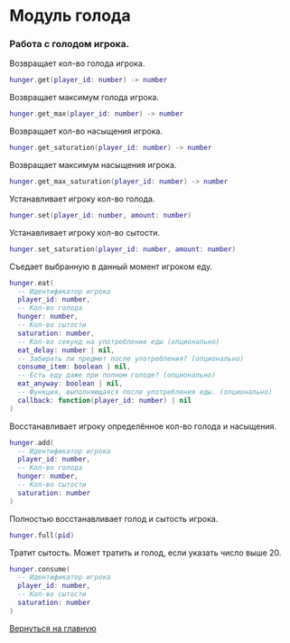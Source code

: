# Модуль голода

### Работа с голодом игрока.

Возвращает кол-во голода игрока.

```lua
hunger.get(player_id: number) -> number
```

Возвращает максимум голода игрока.

```lua
hunger.get_max(player_id: number) -> number
```

Возвращает кол-во насыщения игрока.

```lua
hunger.get_saturation(player_id: number) -> number
```

Возвращает максимум насыщения игрока.

```lua
hunger.get_max_saturation(player_id: number) -> number
```

Устанавливает игроку кол-во голода.

```lua
hunger.set(player_id: number, amount: number)
```

Устанавливает игроку кол-во сытости.

```lua
hunger.set_saturation(player_id: number, amount: number)
```

Съедает выбранную в данный момент игроком еду.

```lua
hunger.eat(
  -- Идентификатор игрока
  player_id: number,
  -- Кол-во голода
  hunger: number,
  -- Кол-во сытости
  saturation: number,
  -- Кол-во секунд на употребление еды (опционально)
  eat_delay: number | nil,
  -- Забирать ли предмет после употребления? (опционально)
  consume_item: boolean | nil,
  -- Есть еду даже при полном голоде? (опционально)
  eat_anyway: boolean | nil,
  -- Функция, выполняющаяся после употребления еды. (опционально)
  callback: function(player_id: number) | nil
)
```

Восстанавливает игроку определённое кол-во голода и насыщения.

```lua
hunger.add(
  -- Идентификатор игрока
  player_id: number,
  -- Кол-во голода
  hunger: number,
  -- Кол-во сытости
  saturation: number
)
```

Полностью восстанавливает голод и сытость игрока.

```lua
hunger.full(pid)
```

Тратит сытость.
Может тратить и голод, если указать число выше 20.

```lua
hunger.consume(
  -- Идентификатор игрока
  player_id: number,
  -- Кол-во сытости
  saturation: number
)
```

[Вернуться на главную](main.md)
